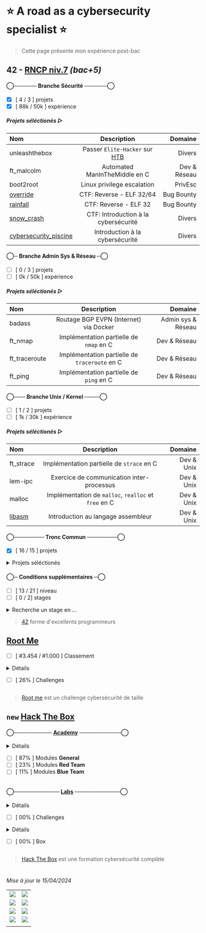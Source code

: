 # :star: A road as a cybersecurity specialist :star:
> Cette page présente mon expérience post-bac

## 42 - [RNCP niv.7](https://www.francecompetences.fr/recherche/rncp/36137/) *(bac+5)*

#### ◯────── Branche Sécurité ──────◯
- [x] [ 4 / 3 ] projets
- [x] [ 88k / 50k ] expérience
##### Projets séléctionés ▷
| Nom | Description | Domaine |
|:-|:-:|-:|
| unleashthebox | Passer `Elite-Hacker` sur [HTB](https://www.hackthebox.com/hacker/hacking-labs) | Divers |
| ft_malcolm | Automated ManInTheMiddle en C | Dev & Réseau |
| boot2root | Linux privilege escalation | PrivEsc |
| [override](https://github.com/Skalyaeve/over_ride) | CTF: Reverse - ELF 32/64 | Bug Bounty |
| [rainfall](https://github.com/Skalyaeve/rainfall) | CTF: Reverse - ELF 32 | Bug Bounty |
| [snow_crash](https://github.com/Skalyaeve/snow_crash) | CTF: Introduction à la cybersécurité | Divers |
| [cybersecurity_piscine](https://github.com/Skalyaeve/cybersecurity_piscine) | Introduction à la cybersécurité | Divers |

#### ◯─ Branche Admin Sys & Réseau ─◯
- [ ] [ 0 / 3 ] projets
- [ ] [ 0k / 50k ] expérience
##### Projets séléctionés ▷
| Nom | Description | Domaine |
|:-|:-:|-:|
| badass | Routage BGP EVPN (Internet) via Docker | Admin sys & Réseau |
| ft_nmap | Implémentation partielle de `nmap` en C | Dev & Réseau |
| ft_traceroute | Implémentation partielle de `traceroute` en C | Dev & Réseau |
| ft_ping | Implémentation partielle de `ping` en C | Dev & Réseau |

#### ◯─── Branche Unix / Kernel ────◯
- [ ] [ 1 / 2 ] projets
- [ ] [ 1k / 30k ] expérience
##### Projets séléctionés ▷
| Nom | Description | Domaine |
|:-|:-:|-:|
| ft_strace | Implémentation partielle de `strace` en C | Dev & Unix |
| lem-ipc | Exercice de communication inter-processus | Dev & Unix |
| malloc | Implémentation de `malloc`, `realloc` et `free` en C | Dev & Unix |
| [libasm](https://github.com/Skalyaeve/libasm) | Introduction au langage assembleur | Dev & Unix |
</details>

#### ◯──────── Tronc Commun ────────◯
- [x] [ 16 / 15 ] projets
<details><summary>Projets séléctionés</summary>

| Nom | Description | Domaine |
|:-|:-:|-:|
| [ft_transcendence](https://github.com/Skalyaeve/ft_transcendence) | Application web en Nest et React via Docker | Web Dev |
| [webserv](https://github.com/Skalyaeve/webserv) | Serveur HTTP/1.1 RFC complient en C++ | Dev & Web |
| [inception](https://github.com/Skalyaeve/inception) | Service Wordpress via Docker, Nginx et MariaDB | Admin sys & Web |
| [ft_containers](https://github.com/Skalyaeve/ft_containers) | Implémentation de quelques conteneurs C++ | Dev |
| [cpp_modules](https://github.com/Skalyaeve/cpp_modules) | Introduction au C++ | Dev |
| [cub3d](https://github.com/Skalyaeve/cub3d) | Raycaster (DOOM like) en C | Graphic Dev |
| [net_practice](https://github.com/Skalyaeve/net_practice) | Introduction à l'administration réseau | Réseau |
| [minishell](https://github.com/Skalyaeve/minishell) | Interpréteur de commandes Unix en C | Dev & Unix |
| [philosophers](https://github.com/Skalyaeve/philosophers) | Introduction au multi-threading | Dev |
| [pipex](https://github.com/Skalyaeve/pipex) | Exercice de redirection de flux Unix en C | Dev & Unix |
| [push_swap](https://github.com/Skalyaeve/push_swap) | Exercice d'algorithmie en C | Dev |
| [so_long](https://github.com/Skalyaeve/so_long) | Introduction au développement graphique en C | Graphic Dev |
| [born2beroot](https://github.com/Skalyaeve/born2beroot) | Introduction à la virtualisation | Admin sys & Unix |
| [ft_printf](https://github.com/Skalyaeve/ft_printf) | Implémentation partielle de `printf` en C | Dev |
| [get_next_line](https://github.com/Skalyaeve/get_next_line) | Exercice de parsing en C | Dev |
| [libft](https://github.com/Skalyaeve/libft) | Quelques fonctions de la libc en C | Dev |
</details>

#### ◯─ Conditions supplémentaires ─◯
- [ ] [ 13 / 21 ] niveau
- [ ] [ 0 / 2] stages

<details><summary>Recherche un stage en ...</summary>

- Pentest
- Bug bounty hunt
- Security dev
</details>

> [42](https://42.fr/) forme d'excellents programmeurs

## [Root Me](https://www.root-me.org/Skalyaeve)
- [ ] [ #3.454 / #1.000 ] Classement
<details><summary>Détails

- [ ] [ 26% ] Challenges
</summary>

- [ ] [ 72% ] [Programmation](https://www.root-me.org/fr/Challenges/Programmation/)
- [ ] [ 21% ] [App - Système](https://www.root-me.org/fr/Challenges/App-Systeme/)
- [ ] [ 78% ] [App - Script](https://www.root-me.org/fr/Challenges/App-Script/)
- [ ] [ 30% ] [Cracking](https://www.root-me.org/fr/Challenges/Cracking/)
- [ ] [ 55% ] [Réseau](https://www.root-me.org/fr/Challenges/Reseau/)
- [ ] [ 21% ] [Web - Client](https://www.root-me.org/fr/Challenges/Web-Client/)
- [ ] [ 22% ] [Web - Serveur](https://www.root-me.org/fr/Challenges/Web-Serveur/)
- [ ] [ 23% ] [Cryptanalyse](https://www.root-me.org/fr/Challenges/Cryptanalyse/)
- [ ] [ 26% ] [Stéganographie](https://www.root-me.org/fr/Challenges/Steganographie/)
- [ ] [ 02% ] [Forensic](https://www.root-me.org/fr/Challenges/Forensic/)
- [ ] [ 01% ] [Réaliste](https://www.root-me.org/fr/Challenges/Realiste/)
</details>

> [Root me](https://www.root-me.org) est un challenge cybersécurité de taille

## `new` [Hack The Box](https://app.hackthebox.com/profile/1772537)
#### ◯────────── [Academy](https://academy.hackthebox.com/catalogue) ───────────◯
<details><summary>Détails

- [ ] [ 87% ] Modules **General**
- [ ] [ 23% ] Modules **Red Team**
- [ ] [ 11% ] Modules **Blue Team**
</summary>

- [x] [InfoSec Foundations](https://academy.hackthebox.com/path/preview/information-security-foundations) skill path
- [x] [OS Fundamentals](https://academy.hackthebox.com/path/preview/operating-system-fundamentals) skill path
- [x] [Local PrivEsc](https://academy.hackthebox.com/path/preview/local-privilege-escalation) skill path
- [x] [Binary Exploitation](https://academy.hackthebox.com/path/preview/intro-to-binary-exploitation) skill path
- [x] [SOC Analyst Prerequisites](https://academy.hackthebox.com/path/preview/soc-analyst-prerequisites) skill path
- [x] [Basic Toolset](https://academy.hackthebox.com/path/preview/basic-toolset) skill path
- [ ] [ 43% ] [CREST CPSA/CRT Preparation](https://academy.hackthebox.com/path/preview/crest-cpsacrt-preparation) skill path
- [ ] [ 46% ] [CREST CCT APP Preparation](https://academy.hackthebox.com/path/preview/crest-cct-app-preparation) skill path
- [ ] [ 39% ] [CREST CCT INF Preparation](https://academy.hackthebox.com/path/preview/crest-cct-inf-preparation) skill path
- [ ] [ 43% ] [Penetration Tester](https://academy.hackthebox.com/path/preview/penetration-tester) job role path
- [ ] [ 47% ] [Bug Bounty Hunter](https://academy.hackthebox.com/path/preview/bug-bounty-hunter) job role path
- [ ] [ 27% ] [SOC Analyst](https://academy.hackthebox.com/path/preview/soc-analyst) job role path
</details>

#### ◯──────────── [Labs](https://www.hackthebox.com/hacker/hacking-labs) ────────────◯
<details><summary>Détails

- [ ] [ 00% ] Challenges
</summary>

- [ ] [ 02% ] Reversing
- [ ] [ 00% ] Web
- [ ] [ 00% ] Mobile
- [ ] [ 01% ] Pwn
- [ ] [ 00% ] GamePwn
- [ ] [ 00% ] Misc
- [ ] [ 01% ] Crypto
- [ ] [ 00% ] Forensics
- [ ] [ 00% ] OSINT
- [ ] [ 00% ] Hardware
- [ ] [ 00% ] Blockchain
</details>

<details><summary>Détails

- [ ] [ 00% ] Box
</summary>

- [ ] [ 00% ] Linux
- [ ] [ 01% ] Windows
- [ ] [ 00% ] Android
- [ ] [ 00% ] OpenBSD
- [ ] [ 00% ] FreeBSD
- [ ] [ 00% ] Solaris
- [ ] [ 00% ] Other
</details>

> [Hack The Box](https://www.hackthebox.com/) est une formation cybersécurité complète

#
*Mise à jour le 15/04/2024*

|||
|-|-|
| ![](https://img.shields.io/badge/--41%25--%20600.989%20octets-%23f34b7d?style=for-the-badge&logo=cplusplus&logoColor=white&labelColor=424242&label=c%2B%2B) | ![](https://img.shields.io/badge/--30%25--%20446.062%20octets-%23555555?style=for-the-badge&logo=c&logoColor=white&labelColor=424242&label=c) |
| ![](https://img.shields.io/badge/--7%25--%20112.539%20octets-%2389e051?style=for-the-badge&logo=powershell&logoColor=white&labelColor=424242&label=sh) | ![](https://img.shields.io/badge/--3%25--%2055.894%20octets-%233572a5?style=for-the-badge&logo=python&logoColor=white&labelColor=424242&label=py) |
| ![](https://img.shields.io/badge/--11%25--%20162.754%20octets-%233178c6?style=for-the-badge&logo=typescript&logoColor=white&labelColor=424242&label=ts) | ![](https://img.shields.io/badge/--0%25--%2012.739%20octets-%23f1e05a?style=for-the-badge&logo=javascript&logoColor=white&labelColor=424242&label=js) |
| ![](https://img.shields.io/badge/--3%25--%2051.827%20octets-%23563d7c?style=for-the-badge&logo=css3&logoColor=white&labelColor=424242&label=css) | ![](https://img.shields.io/badge/--0%25--%2014.425%20octets-%23e34c26?style=for-the-badge&logo=html5&logoColor=white&labelColor=424242&label=html) |
| | |
